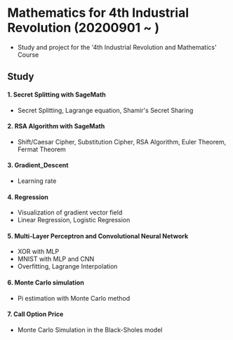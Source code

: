 # Mathematics for 4th Industrial Revolution (20200901 ~ )
- Study and project for the '4th Industrial Revolution and Mathematics' Course

## Study  
#### 1. Secret Splitting with SageMath  
- Secret Splitting, Lagrange equation, Shamir's Secret Sharing  
#### 2. RSA Algorithm with SageMath  
- Shift/Caesar Cipher, Substitution Cipher, RSA Algorithm, Euler Theorem, Fermat Theorem  
#### 3. Gradient_Descent  
- Learning rate  
#### 4. Regression  
- Visualization of gradient vector field  
- Linear Regression, Logistic Regression

#### 5. Multi-Layer Perceptron and Convolutional Neural Network  
- XOR with MLP  
- MNIST with MLP and CNN  
- Overfitting, Lagrange Interpolation  

#### 6. Monte Carlo simulation
- Pi estimation with Monte Carlo method

#### 7. Call Option Price
- Monte Carlo Simulation in the Black-Sholes model
